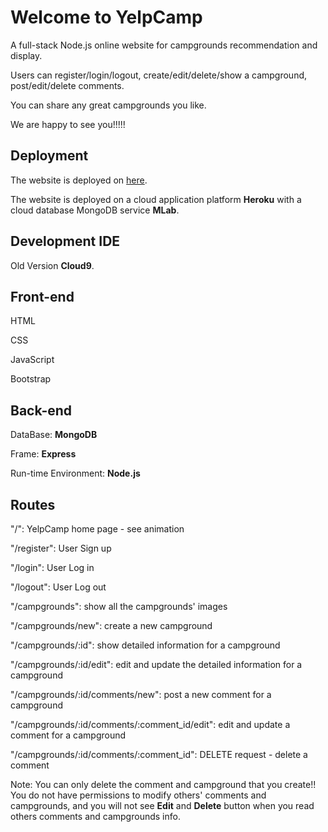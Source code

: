 
# Welcome to YelpCamp
A full-stack Node.js online website for campgrounds recommendation and display. 

Users can register/login/logout, create/edit/delete/show a campground, post/edit/delete comments.

You can share any great campgrounds you like. 

We are happy to see you!!!!!

## Deployment
The website is deployed on [here](https://boiling-lowlands-77762.herokuapp.com).

The website is deployed on a cloud application platform **Heroku** with a cloud database MongoDB service **MLab**.

## Development IDE
Old Version **Cloud9**. 

## Front-end
HTML

CSS

JavaScript

Bootstrap

## Back-end
DataBase: **MongoDB**

Frame: **Express**

Run-time Environment: **Node.js**

## Routes
"/": YelpCamp home page - see animation

"/register": User Sign up

"/login": User Log in

"/logout": User Log out

"/campgrounds": show all the campgrounds' images

"/campgrounds/new": create a new campground

"/campgrounds/:id": show detailed information for a campground

"/campgrounds/:id/edit": edit and update the detailed information for a campground

"/campgrounds/:id/comments/new": post a new comment for a campground

"/campgrounds/:id/comments/:comment_id/edit": edit and update a comment for a campground

"/campgrounds/:id/comments/:comment_id": DELETE request - delete a comment

Note: You can only delete the comment and campground that you create!! You do not have permissions to modify others' comments and campgrounds, and you will not see **Edit** and **Delete** button when you read others comments and campgrounds info.


